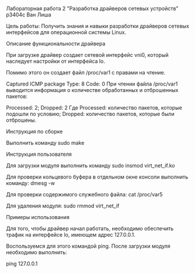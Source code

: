 Лабораторная работа 2 "Разработка драйверов сетевых устройств"
p3404c Ван Лиша

Цель работы: Получить знания и навыки разработки драйверов сетевых интерфейсов для операционной системы Linux.

Описание функциональности драйвера

При загрузке драйвер создает сетевой интерфейс vni0, который наследует настройки от интерфейса lo.

Помимо этого он создает файл /proc/var1 с правами на чтение.

Captured ICMP package
Type: 8
Code: 0
При чтении файла /proc/var1 выводится информация о количестве обработанных и отброшенных пакетов:

Processed: 2; Dropped: 2
Где Processed: количество пакетов, которые подошли по условию; Dropped: количество пакетов, которые были отброшены.

Инструкция по сборке

Выполнить команду sudo make

Инструкция пользователя

Для загрузки модуля выполнить команду sudo insmod virt_net_if.ko

Для проверки кольцевого буфера в отдельном окне консоли выполнить команду: dmesg -w

Для проверки содержимого служебного файла: cat /proc/var5

Для удаления модуля: sudo rmmod virt_net_if

Примеры использования

Для того, чтобы драйвер начал работать, необходимо обеспечить трафик на интерфейсе lo, имеющем адрес 127.0.0.1.

Воспользуемся для этого командой ping. После загрузки модуля необходимо выполнить:

ping 127.0.0.1
